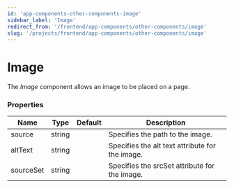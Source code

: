```yaml
---
id: 'app-components-other-components-image'
sidebar_label: 'Image'
redirect_from: '/frontend/app-components/other-components/image'
slug: '/projects/frontend/app-components/other-components/image'
---
```


# Image

The _Image_ component allows an image to be placed on a page.

### Properties

<table>
<thead>
<tr><th>Name</th><th>Type</th><th>Default</th><th>Description</th></tr>
</thead>
<tbody>
<tr><td>source</td><td>string</td><td></td><td>Specifies the path to the image.</td></tr>
<tr><td>altText</td><td>string</td><td></td><td>Specifies the alt text attribute for the image.</td></tr>
<tr><td>sourceSet</td><td>string</td><td></td><td>Specifies the srcSet attribute for the image. </td></tr>
</tbody>
</table>
